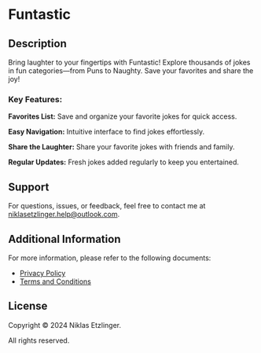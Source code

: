 # Funtastic

## Description

Bring laughter to your fingertips with Funtastic! 
Explore thousands of jokes in fun categories—from Puns to Naughty. 
Save your favorites and share the joy!

### Key Features:

**Favorites List:** 
Save and organize your favorite jokes for quick access.

**Easy Navigation:**
Intuitive interface to find jokes effortlessly.

**Share the Laughter:**
Share your favorite jokes with friends and family.

**Regular Updates:**
Fresh jokes added regularly to keep you entertained.

## Support

For questions, issues, or feedback, feel free to contact me at [niklasetzlinger.help@outlook.com](mailto:niklasetzlinger.help@outlook.com).

## Additional Information

For more information, please refer to the following documents:
- [Privacy Policy](https://niklasetzlinger.github.io/Funtastic_Terms&Conditions)
- [Terms and Conditions](https://niklasetzlinger.github.io/Funtastic_PrivacyPolicy)

## License

Copyright © 2024 Niklas Etzlinger. 

All rights reserved.
